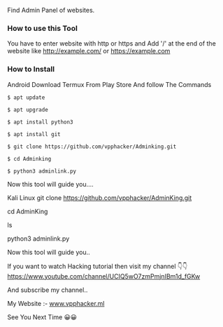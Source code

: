 Find Admin Panel of websites.

### How to use this Tool
You have to enter website with http or https and
Add '/'  at the end of the website like http://example.com/ or https://example.com


### How to Install 
Android 
Download Termux From Play Store 
And follow The Commands 
```
$ apt update 

$ apt upgrade 

$ apt install python3 

$ apt install git 

$ git clone https://github.com/vpphacker/Adminking.git

$ cd Adminking

$ python3 adminlink.py
```

Now this tool will guide you....

Kali Linux
git clone https://github.com/vpphacker/AdminKing.git

cd AdminKing

ls

python3 adminlink.py

Now this tool will guide you.. 

If you want to watch Hacking tutorial then visit my channel 👇👇
https://www.youtube.com/channel/UCIQ5wO7zmPmjnIBm1d_fGKw

And subscribe my channel.. 

My Website :- www.vpphacker.ml

See You Next Time 😀😀

